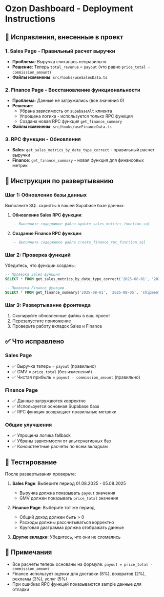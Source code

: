 # Ozon Dashboard - Deployment Instructions

## 🔧 Исправления, внесенные в проект

### 1. **Sales Page - Правильный расчет выручки**
- **Проблема**: Выручка считалась неправильно
- **Решение**: Теперь `total_revenue` = `payout` (что равно `price_total - commission_amount`)
- **Файлы изменены**: `src/hooks/useSalesData.ts`

### 2. **Finance Page - Восстановление функциональности**
- **Проблема**: Данные не загружались (все значения 0)
- **Решение**: 
  - Убрана зависимость от `supabaseAlt` клиента
  - Упрощена логика - используется только RPC функция
  - Создана новая RPC функция `get_finance_summary`
- **Файлы изменены**: `src/hooks/useFinanceData.ts`

### 3. **RPC Функции - Обновления**
- **Sales**: `get_sales_metrics_by_date_type_correct` - правильный расчет выручки
- **Finance**: `get_finance_summary` - новая функция для финансовых метрик

## 🚀 Инструкции по развертыванию

### Шаг 1: Обновление базы данных
Выполните SQL скрипты в вашей Supabase базе данных:

1. **Обновление Sales RPC функции**:
   ```sql
   -- Выполните содержимое файла update_sales_metrics_function.sql
   ```

2. **Создание Finance RPC функции**:
   ```sql
   -- Выполните содержимое файла create_finance_rpc_function.sql
   ```

### Шаг 2: Проверка функций
Убедитесь, что функции созданы:

```sql
-- Проверка Sales функции
SELECT * FROM get_sales_metrics_by_date_type_correct('2025-08-01', '2025-08-05', 'shipment_date');

-- Проверка Finance функции
SELECT * FROM get_finance_summary('2025-08-01', '2025-08-05', 'shipment_date');
```

### Шаг 3: Развертывание фронтенда
1. Скопируйте обновленные файлы в ваш проект
2. Перезапустите приложение
3. Проверьте работу вкладок Sales и Finance

## ✅ Что исправлено

### Sales Page
- ✅ Выручка теперь = `payout` (правильно)
- ✅ GMV = `price_total` (без изменений)
- ✅ Чистая прибыль = `payout - commission_amount` (правильно)

### Finance Page
- ✅ Данные загружаются корректно
- ✅ Используется основная Supabase база
- ✅ RPC функция возвращает правильные метрики

### Общие улучшения
- ✅ Упрощена логика fallback
- ✅ Убраны зависимости от альтернативных баз
- ✅ Консистентные расчеты по всем вкладкам

## 🧪 Тестирование

После развертывания проверьте:

1. **Sales Page**: Выберите период 01.08.2025 - 05.08.2025
   - Выручка должна показывать `payout` значения
   - GMV должен показывать `price_total` значения

2. **Finance Page**: Выберите тот же период
   - Общий доход должен быть > 0
   - Расходы должны рассчитываться корректно
   - Круговая диаграмма должна отображать данные

3. **Другие вкладки**: Убедитесь, что они не сломались

## 📝 Примечания

- Все расчеты теперь основаны на формуле: `payout = price_total - commission_amount`
- Finance использует оценки для доставки (8%), возвратов (2%), рекламы (3%), услуг (5%)
- При ошибках RPC функций показываются sample данные для отладки
